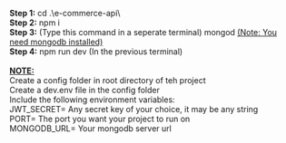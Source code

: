 <b>Step 1:</b>
cd .\e-commerce-api\\
<br>
<b>Step 2:</b>
npm i
<br>
<b>Step 3:</b>
(Type this command in a seperate terminal)
mongod
<u>(Note: You need mongodb installed)</u>
<br>
<b>Step 4:</b>
npm run dev
(In the previous terminal)
<br>
<br>
<b><u>NOTE:</u></b>
<br>
Create a config folder in root directory of teh project
<br>
Create a dev.env file in the config folder
<br>
Include the following environment variables:
<br>
JWT_SECRET= Any secret key of your choice, it may be any string
<br>
PORT= The port you want your project to run on
<br>
MONGODB_URL= Your mongodb server url
